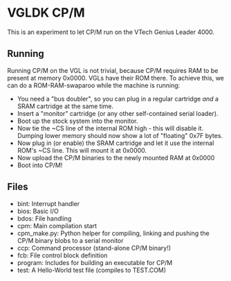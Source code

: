 # VGLDK CP/M

This is an experiment to let CP/M run on the VTech Genius Leader 4000.

## Running

Running CP/M on the VGL is not trivial, because CP/M requires RAM to be present at memory 0x0000. VGLs have their ROM there.
To achieve this, we can do a ROM-RAM-swaparoo while the machine is running:
 - You need a "bus doubler", so you can plug in a regular cartridge *and* a SRAM cartridge at the same time.
 - Insert a "monitor" cartridge (or any other self-contained serial loader).
 - Boot up the stock system into the monitor.
 - Now tie the ~CS line of the internal ROM high - this will disable it. Dumping lower memory should now show a lot of "floating" 0x7F bytes.
 - Now plug in (or enable) the SRAM cartridge and let it use the internal ROM's ~CS line. This will mount it at 0x0000.
 - Now upload the CP/M binaries to the newly mounted RAM at 0x0000
 - Boot into CP/M!


## Files

 - bint: Interrupt handler
 - bios: Basic I/O
 - bdos: File handling
 - cpm: Main compilation start
 - cpm_make.py: Python helper for compiling, linking and pushing the CP/M binary blobs to a serial monitor
 - ccp: Command processor (stand-alone CP/M binary!)
 - fcb: File control block definition
 - program: Includes for building an executable for CP/M
 - test: A Hello-World test file (compiles to TEST.COM)

